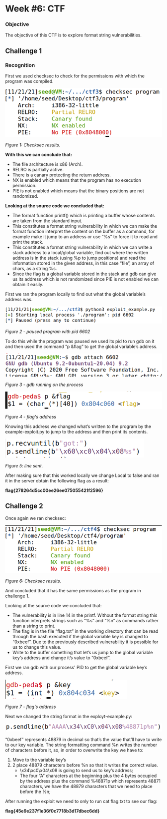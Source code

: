# Week #6: CTF

### **Objective**

The objective of this CTF is to explore format string vulnerabilities.

## Challenge 1

### **Recognition**

First we used checksec to check for the permissions with which the program was compiled.

![](./images/ctf6/1.png)

*Figure 1: Checksec results.*

**With this we can conclude that:**
- The file architecture is x86 (Arch).
- RELRO is partially active.
- There is a canary protecting the return address.
- NX is enabled which means that the program has no execution permission.
- PIE is not enabled which means that the binary positions are not randomized.

**Looking at the source code we concluded that:**
- The format function printf() which is printing a buffer whose contents are taken from the standard input.
- This constitutes a format string vulnerability in which we can make the format function interpret the content on the buffer as a command, for example make it jump to an address or use “%s” to force it to read and print the stack.
- This constitutes a format string vulnerability in which we can write a stack address to a local/global variable, find out where the written address is in the stack (using %p to jump positions) and read the information stored in the given address, in this case “file”, an array of chars, as a string %s.
- Since the flag is a global variable stored in the stack and gdb can give us its address which is not randomized since PIE is not enabled we can obtain it easily.

First we ran the program locally to find out what the global variable’s address was.

![](./images/ctf6/2.png)

*Figure 2 - paused program with pid 6602*

To do this while the program was paused we used its pid to run gdb on it and then used the command “p &flag” to get the global variable’s address.

![](./images/ctf6/3.png)

*Figure 3 - gdb running on the process*

![](./images/ctf6/4.png)

*Figure 4 - flag's address*

Knowing this address we changed what’s written to the program by the example-exploit.py to jump to the address and then print its contents.

![](./images/ctf6/5.png)

*Figure 5: line sent.*

After making sure that this worked locally we change Local to false and ran it in the server obtain the following flag as a result:

**flag{278264d5cc00ee26ee075055421f2596}**

## Challenge 2

Once again we ran checksec:

![](./images/ctf6/6.png)

*Figure 6: Checksec results.*

And concluded that it has the same permissions as the program in challenge 1.

Looking at the source code we concluded that:
- The vulnerability is in line 14 in the printf. Without the format string this function interprets strings such as “%s” and “%n” as commands rather than a string to print.
- The flag is in the file “flag.txt”  in the working directory that can be read through the bash executed if the global variable key is changed to “0xbeef”. Due to the previously described vulnerability it is possible for us to change this value.
- Write to the buffer something that let’s us jump to the global variable key’s address and change it’s value to “0xbeef”.

First we ran gdb with our process' PID to get the global variable key’s address.

![](./images/ctf6/7.png)

*Figure 7 - flag's address*

Next we changed the string format in the exployt-example.py:

![](./images/ctf6/8.png)

“0xbeef” represents 48879 in decimal so that’s the value that’ll have to write to our key variable. The string formatting command %n writes the number of characters before it, so, in order to overwrite the key we have to:
1. Move to the variable key’s
2. 2 place 48879 characters before %n so that it writes the correct value.
    - \x34\xc0\x04\x08 is going to send us to key’s address;
    - The four “A” characters at the beginning plus the 4 bytes occupied by the address plus the command %48871p which represents 48871 characters, we have the 48879 characters that we need to place before the %n;

After running the exploit we need to only to run cat flag.txt to see our flag: 

**flag{45e9e237f1e36f0c7718b3d17dbec6dd}**
